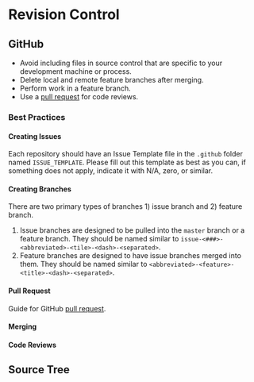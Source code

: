 #	Revision Control

## GitHub
- Avoid including files in source control that are specific to your
  development machine or process.
- Delete local and remote feature branches after merging.
- Perform work in a feature branch.
- Use a [pull request](https://help.github.com/articles/using-pull-requests/) for code reviews.

### Best Practices

#### Creating Issues
Each repository should have an Issue Template file in the `.github` folder named `ISSUE_TEMPLATE`.
Please fill out this template as best as you can, if something does not apply, indicate it with N/A, zero, or similar.

#### Creating Branches
There are two primary types of branches 1) issue branch and 2) feature branch.
1. Issue branches are designed to be pulled into the `master` branch or a
   feature branch. They should be named similar to `issue-<###>-<abbreviated>-<tile>-<dash>-<separated>`.
2. Feature branches are designed to have issue branches merged into them. They
   should be named similar to `<abbreviated>-<feature>-<title>-<dash>-<separated>`.

#### Pull Request
Guide for GitHub [pull request](https://help.github.com/articles/using-pull-requests/).

#### Merging

#### Code Reviews

## Source Tree
